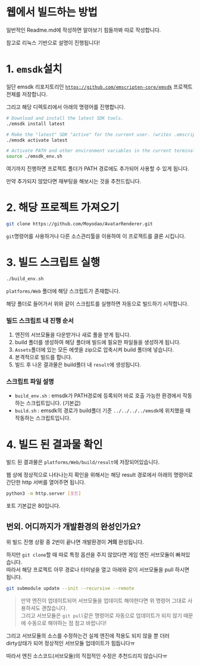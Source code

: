 # 웹에서 빌드하는 방법

일반적인 Readme.md에 작성하면 알아보기 힘들까봐 따로 작성합니다.

참고로 리눅스 기반으로 설명이 진행됩니다!

# 1. `emsdk`설치

일단 emsdk 리포지토리인 [`https://github.com/emscripten-core/emsdk`](https://github.com/emscripten-core/emsdk) 프로젝트 전체를 저장합니다.

그리고 해당 디렉토리에서 아래의 명령어를 진행합니다.

```bash
# Download and install the latest SDK tools.
./emsdk install latest

# Make the "latest" SDK "active" for the current user. (writes .emscripten file)
./emsdk activate latest

# Activate PATH and other environment variables in the current terminal
source ./emsdk_env.sh
```

여기까지 진행하면 프로젝트 폴더가 PATH 경로에도 추가되어 사용할 수 있게 됩니다.

만약 추가되지 않았다면 재부팅을 해보시는 것을 추천드립니다.

# 2. 해당 프로젝트 가져오기

```bash
git clone https://github.com/Moyodao/AvatarRenderer.git
```
`git`명령어를 사용하거나 다른 소스관리툴을 이용하여 이 프로젝트를 클론 시킵니다.

# 3. 빌드 스크립트 실행

```bash
./build_env.sh
```
`platforms/Web` 폴더에 해당 스크립트가 존재합니다.

해당 폴더로 들어가서 위와 같이 스크립트를 실행하면 자동으로 빌드하기 시작합니다.

### 빌드 스크립트 내 진행 순서

1. 엔진의 서브모듈을 다운받거나 새로 풀을 받게 됩니다.
2. build 폴더를 생성하여 해당 폴더에 빌드에 필요한 파일들을 생성하게 됩니다.
3. `Assets`폴더에 있는 모든 에셋을 zip으로 압축시켜 build 폴더에 넣습니다.
4. 본격적으로 빌드를 합니다.
5. 빌드 후 나온 결과물은 build폴더 내 `result`에 생성됩니다.

### 스크립트 파일 설명

* `build_env.sh` : emsdk가 PATH경로에 등록되어 바로 호출 가능한 환경에서 작동하는 스크립트입니다. (기본값)
* `build.sh` : emsdk의 경로가 build폴더 기준 `../../../../emsdk`에 위치했을 때 작동하는 스크립트입니다.

# 4. 빌드 된 결과물 확인

빌드 된 결과물은 `platforms/Web/build/result`에 저장되어있습니다.

웹 상에 정상적으로 나타나는지 확인을 위해서는 해당 result 경로에서 아래의 명령어로 간단한 http 서버를 열어주면 됩니다.

```bash
python3 -m http.server [포트]
```
포트 기본값은 80입니다. 

## 번외. 어디까지가 개발환경의 완성인가요?

위 빌드 진행 상황 중 2번이 끝나면 개발환경이 **거의** 완성됩니다.

하지만 `git clone`할 때 따로 특정 옵션을 주지 않았다면 게임 엔진 서브모듈이 빠져있습니다.</br>
따라서 해당 프로젝트 아무 경로나 터미널을 열고 아래와 같이 서브모듈을 pull 하시면 됩니다.

```bash
git submodule update --init --recursive --remote
```

> 만약 엔진이 업데이트되어 서브모듈을 업데이트 해야한다면 위 명령어 그대로 사용하셔도 괜찮습니다.</br>
> 그리고 서브모듈은 `git pull`같은 명령어로 자동으로 업데이트가 되지 않기 때문에 수동으로 해야하는 점 참고 바랍니다!

그리고 서브모듈의 소스를 수정하는건 실제 엔진에 적용도 되지 않을 뿐 더러</br>
dirty상태가 되어 정상적인 서브모듈 업데이트가 힘듭니다ㅠ

따라서 엔진 소스코드(서브모듈)의 직접적인 수정은 추천드리지 않습니다ㅠ
